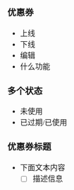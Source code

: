 <span  style="font-family: Simsun,serif; font-size: 17px; ">

### 优惠券

- 上线
- 下线
- 编辑
- 什么功能

### 多个状态

- 未使用
- 已过期/已使用

### 优惠券标题

- 下面文本内容
    - [ ] 描述信息

</span>